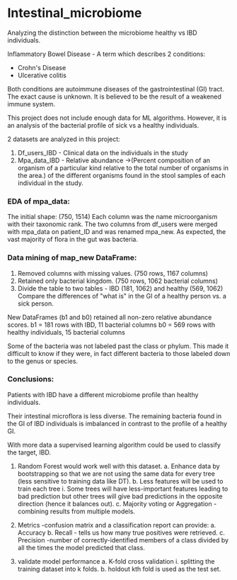 # Intestinal_microbiome

Analyzing the distinction between the microbiome healthy vs IBD individuals.

Inflammatory Bowel Disease - A term which describes 2 conditions:

- Crohn's Disease
- Ulcerative colitis

Both conditions are autoimmune diseases of the gastrointestinal (GI) tract.
The exact cause is unknown. It is believed to be the result of a weakened immune system.


This project does not include enough data for ML algorithms. 
However, it is an analysis of the bacterial profile of sick vs a healthy individuals. 

2 datasets are analyzed in this project:
1. Df_users_IBD - Clinical data on the individuals in the study
2. Mpa_data_IBD - Relative abundance →(Percent composition of an organism of a particular kind relative to the total number of organisms in the area.) of the different organisms found in the stool samples of each individual in the study.

### EDA of mpa_data:
The initial shape: (750, 1514)
Each column was the name microorganism with their taxonomic rank.
The two columns from df_users were merged with mpa_data on patient_ID and was renamed mpa_new. 
As expected, the vast majority of flora in the gut was bacteria.

### Data mining of map_new DataFrame:
1. Removed columns with missing values. (750 rows, 1167 columns)
2. Retained only bacterial kingdom. (750 rows, 1062 bacterial columns)
3. Divide the table to two tables - IBD (181, 1062) and healthy (569, 1062)
   Compare the differences of "what is" in the GI of a healthy person vs. a sick person.
 
New DataFrames (b1 and b0) retained all non-zero relative abundance scores.
	b1 = 181 rows with IBD, 11 bacterial columns 
	b0 = 569 rows with healthy individuals, 15 bacterial columns

Some of the bacteria was not labeled past the class or phylum. This made it difficult to know if they were, in fact different bacteria to those labeled down to the genus or species.


### Conclusions:

Patients with IBD have a different microbiome profile than healthy individuals.

Their intestinal microflora is less diverse.
The remaining bacteria found in the GI of IBD individuals is imbalanced in contrast to the profile of a healthy GI. 

With more data a supervised learning algorithm could be used to classify the target, IBD.
 
1. Random Forest would work well with this dataset. 
	a. Enhance data by bootstrapping so that we are not using the same data for every tree (less 		sensitive to training data like DT).
	b. Less features will be used to train each tree
		i. Some trees will have less-important  features leading to bad prediction but other trees will give bad predictions in the opposite direction (hence it balances out).
	c. Majority voting or Aggregation - combining results from multiple models.
2. Metrics -confusion matrix and a classification report can provide:
	a. Accuracy 
	b. Recall - tells us how many true positives were retrieved. 
	c. Precision -number of correctly-identified members of a class divided by all the times the model predicted that class.

3. validate model performance
	a. K-fold cross validation
		i. splitting the training dataset into k folds.
	b. holdout kth fold is used as the test set.


 
